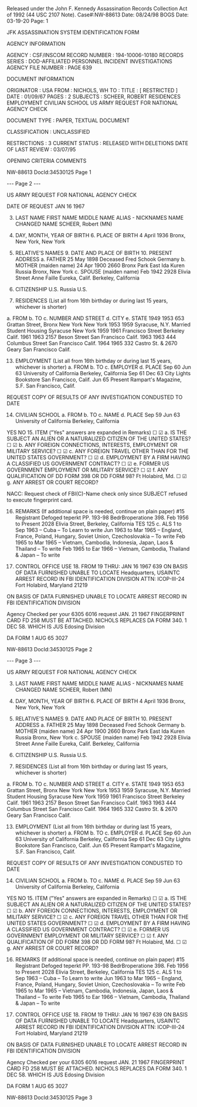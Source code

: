 Released under the John F. Kennedy
Assassination Records Collection Act of
1992 (44 USC 2107 Note). Case#:NW-88613 Date: 08/24/98
BOGS Date: 03-19-20 Page: 1

JFK ASSASSINATION SYSTEM
IDENTIFICATION FORM

AGENCY INFORMATION

AGENCY : CSF/INSCOM
RECORD NUMBER : 194-10006-10180
RECORDS SERIES : DOD-AFFILIATED PERSONNEL INCIDENT INVESTIGATIONS
AGENCY FILE NUMBER : PAGE 639

DOCUMENT INFORMATION

ORIGINATOR : USA
FROM : NICHOLS, WH
TO :
TITLE : [ RESTRICTED ]
DATE : 01/09/67
PAGES : 2
SUBJECTS : SCHEER, ROBERT
RESIDENCES
EMPLOYMENT
CIVILIAN SCHOOL
US ARMY REQUEST FOR NATIONAL AGENCY CHECK

DOCUMENT TYPE : PAPER, TEXTUAL DOCUMENT

CLASSIFICATION : UNCLASSIFIED

RESTRICTIONS : 3
CURRENT STATUS : RELEASED WITH DELETIONS
DATE OF LAST REVIEW : 03/07/95

OPENING CRITERIA
COMMENTS

NW-88613 DocId:34530125 Page 1

--- Page 2 ---

US ARMY REQUEST FOR NATIONAL AGENCY CHECK

DATE OF REQUEST
JAN 16 1967

3. LAST NAME FIRST NAME MIDDLE NAME ALIAS - NICKNAMES NAME CHANGED NAME
SCHEER, Robert (MN)

5. DAY, MONTH, YEAR OF BIRTH 6. PLACE OF BIRTH
4 April 1936 Bronx, New York, New York

8. RELATIVE’S NAMES 9. DATE AND PLACE OF BIRTH 10. PRESENT ADDRESS
a. FATHER 25 May 1898 Deceased
Fred Schook Germany
b. MOTHER (maiden name) 24 Apr 1900 2660 Bronx Park East
Ida Kuren Russia Bronx, New York
c. SPOUSE (maiden name) Feb 1942 2928 Elivia Street
Anne Faille Eureka, Calif. Berkeley, California

11. CITIZENSHIP
U.S.
Russia
U.S.

12. RESIDENCES (List all from 16th birthday or during last 15 years, whichever is shorter)

a. FROM b. TO c. NUMBER AND STREET d. CITY e. STATE
1949 1953 653 Grattan Street, Bronx New York New York
1953 1959 Syracuse, N.Y. Married Student Housing Syracuse New York
1959 1961 Francisco Street Berkeley Calif.
1961 1963 2157 Beson Street San Francisco Calif.
1963 1963 444 Columbus Street San Francisco Calif.
1964 1965 332 Castro St. & 2670 Geary San Francisco Calif.

13. EMPLOYMENT (List all from 16th birthday or during last 15 years, whichever is shorter)
a. FROM b. TO c. EMPLOYER d. PLACE
Sep 60 Jun 63 University of California Berkeley, California
Sep 61 Dec 63 City Lights Bookstore San Francisco, Calif.
Jun 65 Present Rampart's Magazine, S.F. San Francisco, Calif.

REQUEST COPY OF RESULTS OF ANY
INVESTIGATION CONDUSTED TO DATE

14. CIVILIAN SCHOOL
a. FROM b. TO c. NAME d. PLACE
Sep 59 Jun 63 University of California Berkeley, California

YES NO 15. ITEM ("Yes" answers are expanded in Remarks)
☐ ☑ a. IS THE SUBJECT AN ALIEN OR A NATURALIZED CITIZEN OF THE UNITED STATES?
☐ ☑ b. ANY FOREIGN CONNECTIONS, INTERESTS, EMPLOYMENT OR MILITARY SERVICE?
☐ ☑ c. ANY FOREIGN TRAVEL OTHER THAN FOR THE UNITED STATES GOVERNMENT?
☐ ☑ d. EMPLOYMENT BY A FIRM HAVING A CLASSIFIED US GOVERNMENT CONTRACT?
☐ ☑ e. FORMER US GOVERNMENT EMPLOYMENT OR MILITARY SERVICE?
☐ ☑ f. ANY QUALIFICATION OF DD FORM 398 OR DD FORM 98? Ft Holabird, Md.
☐ ☑ g. ANY ARREST OR COURT RECORD?

NACC: Request check of FBI(C)-Name check only
since SUBJECT refused to execute fingerprint card.

16. REMARKS (If additional space is needed, continue on plain paper)
#15 Registrant Defoged teperkt PP. 193-98 BedrBroperatione 398.
Feb 1956 to Present 2028 Elivia Street, Berkeley, California
TES 125 c. ALS 1 to Sep 1963 – Cuba – To Learn to write
Jun 1963 to Mar 1965 – England, France, Poland, Hungary, Soviet Union, Czechoslovakia – To write
Feb 1965 to Mar 1965 – Vietnam, Cambodia, Indonesia, Japan, Laos & Thailand – To write
Feb 1965 to Ear 1966 – Vietnam, Cambodia, Thailand & Japan – To write

17. CONTROL OFFICE USE 18. FROM 19 THRU:
JAN 16 1967 639
ON BASIS OF DATA FURNISHED UNABLE TO LOCATE Headquarters, USAINTC
ARREST RECORD IN FBI IDENTIFICATION DIVISION ATTN: ICOP-III-24
Fort Holabird, Maryland 21219

ON BASIS OF DATA FURNISHED UNABLE TO LOCATE
ARREST RECORD IN FBI IDENTIFICATION DIVISION

Agency Checked per your
6305 6016 request JAN. 21 1967
FINGERPRINT CARD FD 258 MUST BE ATTACHED. NICHOLS
REPLACES DA FORM 340. 1 DEC 58. WHICH IS JUS Edosing Division

DA FORM 1 AUG 65
3027

NW-88613 DocId:34530125 Page 2

--- Page 3 ---

US ARMY REQUEST FOR NATIONAL AGENCY CHECK

3. LAST NAME FIRST NAME MIDDLE NAME ALIAS - NICKNAMES NAME CHANGED NAME
SCHEER, Robert (MN)

5. DAY, MONTH, YEAR OF BIRTH 6. PLACE OF BIRTH
4 April 1936 Bronx, New York, New York

8. RELATIVE’S NAMES 9. DATE AND PLACE OF BIRTH 10. PRESENT ADDRESS
a. FATHER 25 May 1898 Deceased
Fred Schook Germany
b. MOTHER (maiden name) 24 Apr 1900 2660 Bronx Park East
Ida Kuren Russia Bronx, New York
c. SPOUSE (maiden name) Feb 1942 2928 Elivia Street
Anne Faille Eureka, Calif. Berkeley, California

11. CITIZENSHIP
U.S.
Russia
U.S.

12. RESIDENCES (List all from 16th birthday or during last 15 years, whichever is shorter)

a. FROM b. TO c. NUMBER AND STREET d. CITY e. STATE
1949 1953 653 Grattan Street, Bronx New York New York
1953 1959 Syracuse, N.Y. Married Student Housing Syracuse New York
1959 1961 Francisco Street Berkeley Calif.
1961 1963 2157 Beson Street San Francisco Calif.
1963 1963 444 Columbus Street San Francisco Calif.
1964 1965 332 Castro St. & 2670 Geary San Francisco Calif.

13. EMPLOYMENT (List all from 16th birthday or during last 15 years, whichever is shorter)
a. FROM b. TO c. EMPLOYER d. PLACE
Sep 60 Jun 63 University of California Berkeley, California
Sep 61 Dec 63 City Lights Bookstore San Francisco, Calif.
Jun 65 Present Rampart's Magazine, S.F. San Francisco, Calif.

REQUEST COPY OF RESULTS OF ANY
INVESTIGATION CONDUSTED TO DATE

14. CIVILIAN SCHOOL
a. FROM b. TO c. NAME d. PLACE
Sep 59 Jun 63 University of California Berkeley, California

YES NO 15. ITEM ("Yes" answers are expanded in Remarks)
☐ ☑ a. IS THE SUBJECT AN ALIEN OR A NATURALIZED CITIZEN OF THE UNITED STATES?
☐ ☑ b. ANY FOREIGN CONNECTIONS, INTERESTS, EMPLOYMENT OR MILITARY SERVICE?
☐ ☑ c. ANY FOREIGN TRAVEL OTHER THAN FOR THE UNITED STATES GOVERNMENT?
☐ ☑ d. EMPLOYMENT BY A FIRM HAVING A CLASSIFIED US GOVERNMENT CONTRACT?
☐ ☑ e. FORMER US GOVERNMENT EMPLOYMENT OR MILITARY SERVICE?
☐ ☑ f. ANY QUALIFICATION OF DD FORM 398 OR DD FORM 98? Ft Holabird, Md.
☐ ☑ g. ANY ARREST OR COURT RECORD?

16. REMARKS (If additional space is needed, continue on plain paper)
#15 Registrant Defoged teperkt PP. 193-98 BedrBroperatione 398.
Feb 1956 to Present 2028 Elivia Street, Berkeley, California
TES 125 c. ALS 1 to Sep 1963 – Cuba – To Learn to write
Jun 1963 to Mar 1965 – England, France, Poland, Hungary, Soviet Union, Czechoslovakia – To write
Feb 1965 to Mar 1965 – Vietnam, Cambodia, Indonesia, Japan, Laos & Thailand – To write
Feb 1965 to Ear 1966 – Vietnam, Cambodia, Thailand & Japan – To write

17. CONTROL OFFICE USE 18. FROM 19 THRU:
JAN 16 1967 639
ON BASIS OF DATA FURNISHED UNABLE TO LOCATE Headquarters, USAINTC
ARREST RECORD IN FBI IDENTIFICATION DIVISION ATTN: ICOP-III-24
Fort Holabird, Maryland 21219

ON BASIS OF DATA FURNISHED UNABLE TO LOCATE
ARREST RECORD IN FBI IDENTIFICATION DIVISION

Agency Checked per your
6305 6016 request JAN. 21 1967
FINGERPRINT CARD FD 258 MUST BE ATTACHED. NICHOLS
REPLACES DA FORM 340. 1 DEC 58. WHICH IS JUS Edosing Division

DA FORM 1 AUG 65
3027

NW-88613 DocId:34530125 Page 3

